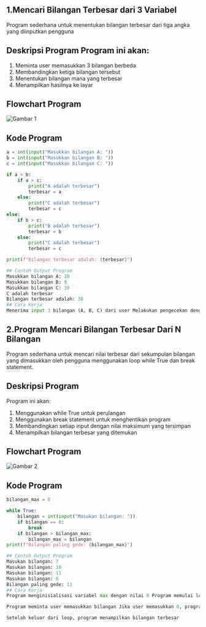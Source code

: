 ## 1.Mencari Bilangan Terbesar dari 3 Variabel
Program sederhana untuk menentukan bilangan terbesar dari tiga angka yang diinputkan pengguna
## Deskripsi Program Program ini akan:
1. Meminta user memasukkan 3 bilangan berbeda
2. Membandingkan ketiga bilangan tersebut
3. Menentukan bilangan mana yang terbesar
4. Menampilkan hasilnya ke layar
## Flowchart Program
![Gambar 1](https://github.com/user-attachments/assets/b42250e4-4f67-4cd4-930d-72e6207effaf)
## Kode Program
```Python
a = int(input("Masukkan bilangan A: "))
b = int(input("Masukkan bilangan B: "))
c = int(input("Masukkan bilangan C: "))

if a > b:
    if a > c:
        print("A adalah terbesar")
        terbesar = a
    else:
        print("C adalah terbesar")
        terbesar = c
else:
    if b > c:
        print("B adalah terbesar")
        terbesar = b
    else:
        print("C adalah terbesar")
        terbesar = c

print(f"Bilangan terbesar adalah: {terbesar}")
```
```Python
## Contoh Output Program
Masukkan bilangan A: 10
Masukkan bilangan B: 9
Masukkan bilangan C: 30
C adalah terbesar
Bilangan terbesar adalah: 30
## Cara Kerja
Menerima input 3 bilangan (A, B, C) dari user Melakukan pengecekan dengan urutan: Apakah A > B? Jika ya: cek apakah A > C? Jika ya: A adalah terbesar Jika tidak: C adalah terbesar Jika tidak: cek apakah B > C? Jika ya: B adalah terbesar Jika tidak: C adalah terbesar Menampilkan bilangan terbesar yang ditemukan
```

## 2.Program Mencari Bilangan Terbesar Dari N Bilangan
Program sederhana untuk mencari nilai terbesar dari sekumpulan bilangan yang dimasukkan oleh pengguna menggunakan loop while True dan break statement.
## Deskripsi Program
Program ini akan:
1. Menggunakan while True untuk perulangan
2. Menggunakan break statement untuk menghentikan program
3. Membandingkan setiap input dengan nilai maksimum yang tersimpan
4. Menampilkan bilangan terbesar yang ditemukan
## Flowchart Program
![Gambar 2](https://github.com/user-attachments/assets/5bd7ba4c-7e17-4c08-b30e-124036a9d7fd)
## Kode Program
```Python
bilangan_max = 0

while True:
    bilangan = int(input("Masukan bilangan: "))
    if bilangan == 0:
        break
    if bilangan > bilangan_max:
        bilangan_max = bilangan
print(f"Bilangan paling gede: {bilangan_max}")
```
```Python
## Contoh Output Program
Masukan bilangan: 7
Masukan bilangan: 10
Masukan bilangan: 11
Masukan bilangan: 0
Bilangan paling gede: 11
## Cara Kerja
Program menginisialisasi variabel max dengan nilai 0 Program memulai loop tak terbatas dengan while True Di dalam loop:

Program meminta user memasukkan bilangan Jika user memasukkan 0, program akan keluar dari loop dengan break Jika bilangan yang dimasukkan lebih besar dari nilai maximum saat ini, nilai maximum diperbarui

Setelah keluar dari loop, program menampilkan bilangan terbesar
```

